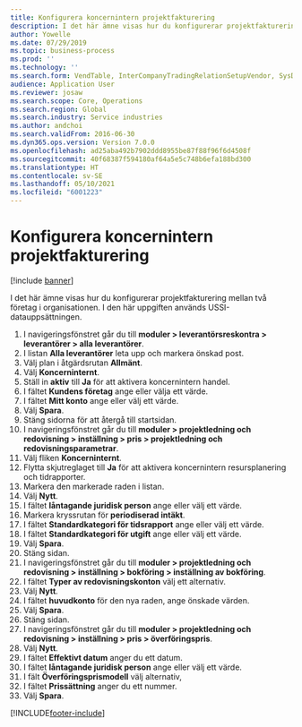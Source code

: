 ```yaml
---
title: Konfigurera koncernintern projektfakturering
description: I det här ämne visas hur du konfigurerar projektfakturering mellan två företag i organisationen.
author: Yowelle
ms.date: 07/29/2019
ms.topic: business-process
ms.prod: ''
ms.technology: ''
ms.search.form: VendTable, InterCompanyTradingRelationSetupVendor, SysDataAreaSelectLookup, ProjParameters, ProjPosting, ProjTransferPrice
audience: Application User
ms.reviewer: josaw
ms.search.scope: Core, Operations
ms.search.region: Global
ms.search.industry: Service industries
ms.author: andchoi
ms.search.validFrom: 2016-06-30
ms.dyn365.ops.version: Version 7.0.0
ms.openlocfilehash: ad25aba492b7902ddd8955be87f88f96f6d4508f
ms.sourcegitcommit: 40f68387f594180af64a5e5c748b6efa188bd300
ms.translationtype: HT
ms.contentlocale: sv-SE
ms.lasthandoff: 05/10/2021
ms.locfileid: "6001223"
---
```

# <a name="configure-intercompany-project-invoicing"></a>Konfigurera koncernintern projektfakturering

[!include [banner](../../includes/banner.md)]

I det här ämne visas hur du konfigurerar projektfakturering mellan två företag i organisationen. I den här uppgiften används USSI-datauppsättningen.

1. I navigeringsfönstret går du till **moduler > leverantörsreskontra > leverantörer > alla leverantörer**.
2. I listan **Alla leverantörer** leta upp och markera önskad post.
3. Välj plan i åtgärdsrutan **Allmänt**.
4. Välj **Koncerninternt**.
5. Ställ in **aktiv** till **Ja** för att aktivera koncernintern handel.
6. I fältet **Kundens företag** ange eller välja ett värde.
7. I fältet **Mitt konto** ange eller välj ett värde.
8. Välj **Spara**.
9. Stäng sidorna för att återgå till startsidan.
10. I navigeringsfönstret går du till **moduler > projektledning och redovisning > inställning > pris > projektledning och redovisningsparametrar**.
11. Välj fliken **Koncerninternt**.
12. Flytta skjutreglaget till **Ja** för att aktivera koncernintern resursplanering och tidrapporter.
13. Markera den markerade raden i listan.
14. Välj **Nytt**.
15. I fältet **låntagande juridisk person** ange eller välj ett värde.
16. Markera kryssrutan för **periodiserad intäkt**.
17. I fältet **Standardkategori för tidsrapport** ange eller välj ett värde.
18. I fältet **Standardkategori för utgift** ange eller välj ett värde.
19. Välj **Spara**.
20. Stäng sidan.
21. I navigeringsfönstret går du till **moduler > projektledning och redovisning > inställning > bokföring > inställning av bokföring**.
22. I fältet **Typer av redovisningskonton** välj ett alternativ.
23. Välj **Nytt**.
24. I fältet **huvudkonto** för den nya raden, ange önskade värden.
25. Välj **Spara**.
26. Stäng sidan.
27. I navigeringsfönstret går du till **moduler > projektledning och redovisning > inställning > pris > överföringspris**.
28. Välj **Nytt**.
29. I fältet **Effektivt datum** anger du ett datum.
30. I fältet **låntagande juridisk person** ange eller välj ett värde.
31. I fält **Överföringsprismodell** välj alternativ,
32. I fältet **Prissättning** anger du ett nummer.
33. Välj **Spara**.



[!INCLUDE[footer-include](../../includes/footer-banner.md)]